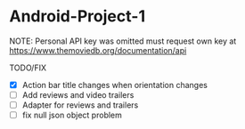 # Android-Project-1

NOTE: Personal API key was omitted must request own key at https://www.themoviedb.org/documentation/api

TODO/FIX

- [x] Action bar title changes when orientation changes
- [ ] Add reviews and video trailers
- [ ] Adapter for reviews and trailers
- [ ] fix null json object problem
